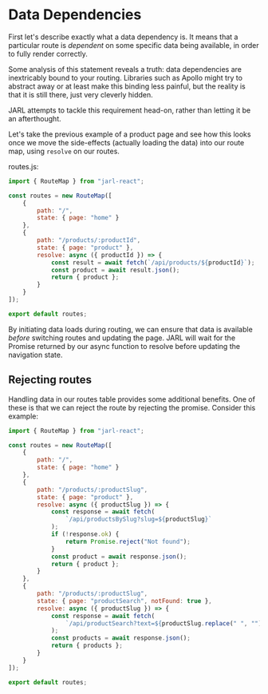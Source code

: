 # Data Dependencies

First let's describe exactly what a data dependency is. It means that a particular route is _dependent_ on some specific data being available, in order to fully render correctly.

Some analysis of this statement reveals a truth: data dependencies are inextricably bound to your routing. Libraries such as Apollo might try to abstract away or at least make this binding less painful, but the reality is that it is still there, just very cleverly hidden.

JARL attempts to tackle this requirement head-on, rather than letting it be an afterthought.

Let's take the previous example of a product page and see how this looks once we move the side-effects (actually loading the data) into our route map, using `resolve` on our routes.

routes.js:

```js
import { RouteMap } from "jarl-react";

const routes = new RouteMap([
    {
        path: "/",
        state: { page: "home" }
    },
    {
        path: "/products/:productId",
        state: { page: "product" },
        resolve: async ({ productId }) => {
            const result = await fetch(`/api/products/${productId}`);
            const product = await result.json();
            return { product };
        }
    }
]);

export default routes;
```

By initiating data loads during routing, we can ensure that data is available _before_ switching routes and updating the page. JARL will wait for the Promise returned by our async function to resolve before updating the navigation state.

## Rejecting routes

Handling data in our routes table provides some additional benefits. One of these is that we can reject the route by rejecting the promise. Consider this example:

```js
import { RouteMap } from "jarl-react";

const routes = new RouteMap([
    {
        path: "/",
        state: { page: "home" }
    },
    {
        path: "/products/:productSlug",
        state: { page: "product" },
        resolve: async ({ productSlug }) => {
            const response = await fetch(
                `/api/productsBySlug?slug=${productSlug}`
            );
            if (!response.ok) {
                return Promise.reject("Not found");
            }
            const product = await response.json();
            return { product };
        }
    },
    {
        path: "/products/:productSlug",
        state: { page: "productSearch", notFound: true },
        resolve: async ({ productSlug }) => {
            const response = await fetch(
                `/api/productSearch?text=${productSlug.replace(" ", "")}`
            );
            const products = await response.json();
            return { products };
        }
    }
]);

export default routes;
```
